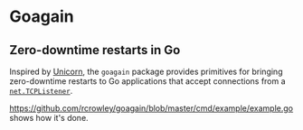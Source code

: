 Goagain
=======

Zero-downtime restarts in Go
----------------------------

Inspired by [Unicorn](http://unicorn.bogomips.org/), the `goagain` package provides primitives for bringing zero-downtime restarts to Go applications that accept connections from a [`net.TCPListener`](http://golang.org/pkg/net/#TCPListener).

<https://github.com/rcrowley/goagain/blob/master/cmd/example/example.go> shows how it's done.

